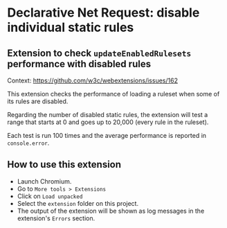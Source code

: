 # Declarative Net Request: disable individual static rules

## Extension to check `updateEnabledRulesets` performance with disabled rules

Context: <https://github.com/w3c/webextensions/issues/162>

This extension checks the performance of loading a ruleset when some of its rules are disabled.

Regarding the number of disabled static rules, the extension will test a range that starts at 0 and goes up to 20,000 (every rule in the ruleset).

Each test is run 100 times and the average performance is reported in `console.error`.

## How to use this extension

- Launch Chromium.
- Go to `More tools > Extensions`
- Click on `Load unpacked`
- Select the `extension` folder on this project.
- The output of the extension will be shown as log messages in the extension's `Errors` section.
